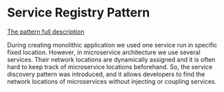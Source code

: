 # Service Registry Pattern

<a href="https://microservices.io/patterns/service-registry.html">
The pattern full description
</a>

During creating monolithic application we used one service run in specific fixed location.
However, in microservice architecture we use several services. Their network locations are dynamically assigned
and it is often hard to keep track of microservice locations beforehand.
So, the service discovery pattern was introduced, and it allows developers to find the network locations of microservices without injecting or coupling services.

